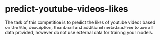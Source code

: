 # predict-youtube-videos-likes

The task of this competition is to predict the likes of youtube videos based on the title, description, thumbnail and additional metadata.Free to use all data provided, however do not use external data for training your models.
